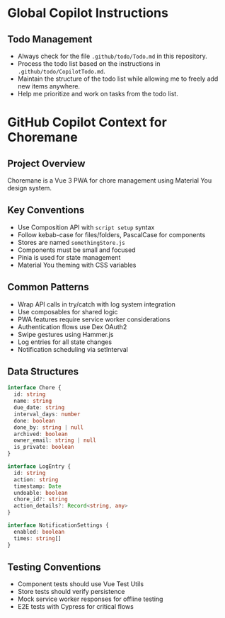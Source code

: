 # Global Copilot Instructions

## Todo Management
- Always check for the file `.github/todo/Todo.md` in this repository.
- Process the todo list based on the instructions in `.github/todo/CopilotTodo.md`.
- Maintain the structure of the todo list while allowing me to freely add new items anywhere.
- Help me prioritize and work on tasks from the todo list.


# GitHub Copilot Context for Choremane

## Project Overview
Choremane is a Vue 3 PWA for chore management using Material You design system.

## Key Conventions
- Use Composition API with `script setup` syntax
- Follow kebab-case for files/folders, PascalCase for components
- Stores are named `somethingStore.js`
- Components must be small and focused
- Pinia is used for state management
- Material You theming with CSS variables

## Common Patterns
- Wrap API calls in try/catch with log system integration
- Use composables for shared logic
- PWA features require service worker considerations
- Authentication flows use Dex OAuth2
- Swipe gestures using Hammer.js
- Log entries for all state changes
- Notification scheduling via setInterval

## Data Structures
```typescript
interface Chore {
  id: string
  name: string
  due_date: string
  interval_days: number
  done: boolean
  done_by: string | null
  archived: boolean
  owner_email: string | null
  is_private: boolean
}

interface LogEntry {
  id: string
  action: string
  timestamp: Date
  undoable: boolean
  chore_id?: string
  action_details?: Record<string, any>
}

interface NotificationSettings {
  enabled: boolean
  times: string[]
}
```

## Testing Conventions
- Component tests should use Vue Test Utils
- Store tests should verify persistence
- Mock service worker responses for offline testing
- E2E tests with Cypress for critical flows
